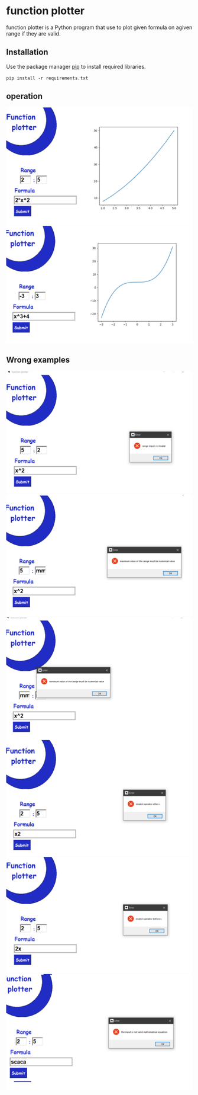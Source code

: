 # function plotter

function plotter is a Python program that use to plot given formula on agiven range if they are valid.

## Installation

Use the package manager [pip](https://pip.pypa.io/en/stable/) to install required libraries.

```CLI
pip install -r requirements.txt
```

## operation

![alt text](https://github.com/ROMANOZZI/function-plotter/blob/master/formula%20op1.png?raw=true)
![alt text](https://github.com/ROMANOZZI/function-plotter/blob/master/formula%20op2.png?raw=true)

## Wrong examples

![alt text](https://github.com/ROMANOZZI/function-plotter/blob/master/Range%20error.png?raw=true)
![alt text](https://github.com/ROMANOZZI/function-plotter/blob/master/Range%202.png?raw=true)
![alt text](https://github.com/ROMANOZZI/function-plotter/blob/master/Range%203.png?raw=true)
![alt text](https://github.com/ROMANOZZI/function-plotter/blob/master/formula%201.png?raw=true)
![alt text](https://github.com/ROMANOZZI/function-plotter/blob/master/formula%202.png?raw=true)
![alt text](https://github.com/ROMANOZZI/function-plotter/blob/master/formula%203.png?raw=true)

